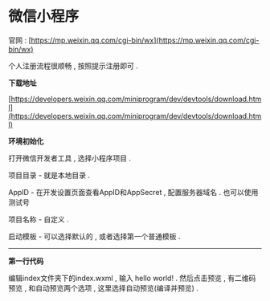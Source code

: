 # 微信小程序

官网 : [https://mp.weixin.qq.com/cgi-bin/wx](https://mp.weixin.qq.com/cgi-bin/wx)

个人注册流程很顺畅 , 按照提示注册即可 .

**下载地址**

[https://developers.weixin.qq.com/miniprogram/dev/devtools/download.html](https://developers.weixin.qq.com/miniprogram/dev/devtools/download.html)

**环境初始化**

打开微信开发者工具 , 选择小程序项目 .

项目目录 - 就是本地目录 .

AppID - 在开发设置页面查看AppID和AppSecret , 配置服务器域名 . 也可以使用测试号

项目名称 - 自定义 .

启动模板 - 可以选择默认的 , 或者选择第一个普通模板 .

---

**第一行代码**

编辑index文件夹下的index.wxml , 输入 hello world! . 然后点击预览 , 有二维码预览 , 和自动预览两个选项 , 这里选择自动预览\(编译并预览\) . 

